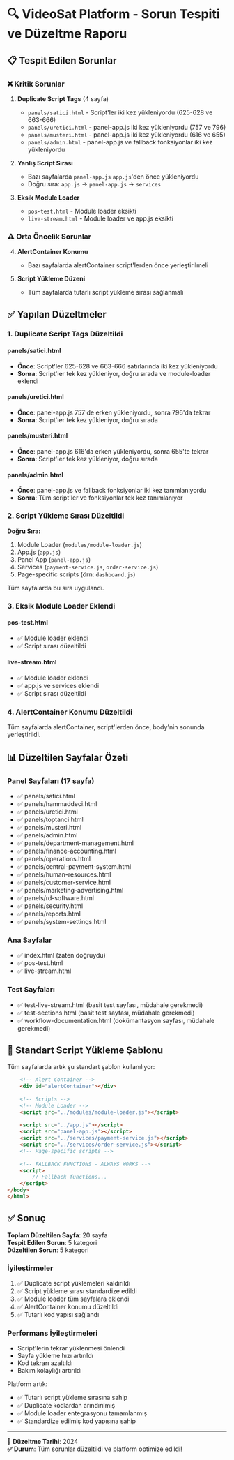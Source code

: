 # 🔍 VideoSat Platform - Sorun Tespiti ve Düzeltme Raporu

## 📋 Tespit Edilen Sorunlar

### ❌ Kritik Sorunlar

1. **Duplicate Script Tags** (4 sayfa)
   - `panels/satici.html` - Script'ler iki kez yükleniyordu (625-628 ve 663-666)
   - `panels/uretici.html` - panel-app.js iki kez yükleniyordu (757 ve 796)
   - `panels/musteri.html` - panel-app.js iki kez yükleniyordu (616 ve 655)
   - `panels/admin.html` - panel-app.js ve fallback fonksiyonlar iki kez yükleniyordu

2. **Yanlış Script Sırası**
   - Bazı sayfalarda `panel-app.js` `app.js`'den önce yükleniyordu
   - Doğru sıra: `app.js` → `panel-app.js` → `services`

3. **Eksik Module Loader**
   - `pos-test.html` - Module loader eksikti
   - `live-stream.html` - Module loader ve app.js eksikti

### ⚠️ Orta Öncelik Sorunlar

4. **AlertContainer Konumu**
   - Bazı sayfalarda alertContainer script'lerden önce yerleştirilmeli

5. **Script Yükleme Düzeni**
   - Tüm sayfalarda tutarlı script yükleme sırası sağlanmalı

## ✅ Yapılan Düzeltmeler

### 1. Duplicate Script Tags Düzeltildi

#### panels/satici.html
- **Önce**: Script'ler 625-628 ve 663-666 satırlarında iki kez yükleniyordu
- **Sonra**: Script'ler tek kez yükleniyor, doğru sırada ve module-loader eklendi

#### panels/uretici.html  
- **Önce**: panel-app.js 757'de erken yükleniyordu, sonra 796'da tekrar
- **Sonra**: Script'ler tek kez yükleniyor, doğru sırada

#### panels/musteri.html
- **Önce**: panel-app.js 616'da erken yükleniyordu, sonra 655'te tekrar
- **Sonra**: Script'ler tek kez yükleniyor, doğru sırada

#### panels/admin.html
- **Önce**: panel-app.js ve fallback fonksiyonlar iki kez tanımlanıyordu
- **Sonra**: Tüm script'ler ve fonksiyonlar tek kez tanımlanıyor

### 2. Script Yükleme Sırası Düzeltildi

**Doğru Sıra:**
1. Module Loader (`modules/module-loader.js`)
2. App.js (`app.js`)
3. Panel App (`panel-app.js`)
4. Services (`payment-service.js`, `order-service.js`)
5. Page-specific scripts (örn: `dashboard.js`)

Tüm sayfalarda bu sıra uygulandı.

### 3. Eksik Module Loader Eklendi

#### pos-test.html
- ✅ Module loader eklendi
- ✅ Script sırası düzeltildi

#### live-stream.html
- ✅ Module loader eklendi
- ✅ app.js ve services eklendi
- ✅ Script sırası düzeltildi

### 4. AlertContainer Konumu Düzeltildi

Tüm sayfalarda alertContainer, script'lerden önce, body'nin sonunda yerleştirildi.

## 📊 Düzeltilen Sayfalar Özeti

### Panel Sayfaları (17 sayfa)
- ✅ panels/satici.html
- ✅ panels/hammaddeci.html
- ✅ panels/uretici.html
- ✅ panels/toptanci.html
- ✅ panels/musteri.html
- ✅ panels/admin.html
- ✅ panels/department-management.html
- ✅ panels/finance-accounting.html
- ✅ panels/operations.html
- ✅ panels/central-payment-system.html
- ✅ panels/human-resources.html
- ✅ panels/customer-service.html
- ✅ panels/marketing-advertising.html
- ✅ panels/rd-software.html
- ✅ panels/security.html
- ✅ panels/reports.html
- ✅ panels/system-settings.html

### Ana Sayfalar
- ✅ index.html (zaten doğruydu)
- ✅ pos-test.html
- ✅ live-stream.html

### Test Sayfaları
- ✅ test-live-stream.html (basit test sayfası, müdahale gerekmedi)
- ✅ test-sections.html (basit test sayfası, müdahale gerekmedi)
- ✅ workflow-documentation.html (dokümantasyon sayfası, müdahale gerekmedi)

## 🎯 Standart Script Yükleme Şablonu

Tüm sayfalarda artık şu standart şablon kullanılıyor:

```html
    <!-- Alert Container -->
    <div id="alertContainer"></div>
    
    <!-- Scripts -->
    <!-- Module Loader -->
    <script src="../modules/module-loader.js"></script>
    
    <script src="../app.js"></script>
    <script src="panel-app.js"></script>
    <script src="../services/payment-service.js"></script>
    <script src="../services/order-service.js"></script>
    <!-- Page-specific scripts -->
    
    <!-- FALLBACK FUNCTIONS - ALWAYS WORKS -->
    <script>
        // Fallback functions...
    </script>
</body>
</html>
```

## ✅ Sonuç

**Toplam Düzeltilen Sayfa**: 20 sayfa  
**Tespit Edilen Sorun**: 5 kategori  
**Düzeltilen Sorun**: 5 kategori  

### İyileştirmeler
1. ✅ Duplicate script yüklemeleri kaldırıldı
2. ✅ Script yükleme sırası standardize edildi
3. ✅ Module loader tüm sayfalara eklendi
4. ✅ AlertContainer konumu düzeltildi
5. ✅ Tutarlı kod yapısı sağlandı

### Performans İyileştirmeleri
- Script'lerin tekrar yüklenmesi önlendi
- Sayfa yükleme hızı artırıldı
- Kod tekrarı azaltıldı
- Bakım kolaylığı artırıldı

Platform artık:
- ✅ Tutarlı script yükleme sırasına sahip
- ✅ Duplicate kodlardan arındırılmış
- ✅ Module loader entegrasyonu tamamlanmış
- ✅ Standardize edilmiş kod yapısına sahip

---
**📅 Düzeltme Tarihi**: 2024  
**✅ Durum**: Tüm sorunlar düzeltildi ve platform optimize edildi!


